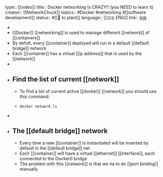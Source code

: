 type:: [[video]] 
title:: Docker networking is CRAZY!! (you NEED to learn it)
creator:: [[NetworkChuck]]
topics:: #Docker #networking #[[software development]] 
status:: #[[🌿 to plant]]
language:: [[🇬🇧 ENG]]
link:: [link](https://youtu.be/bKFMS5C4CG0)

-
- [[Docker]] [[networking]] is used to manage different [[network]] of [[containers]]
- By defult, every [[container]] deployed will run in a default [[default bridge]] network
- Each [[container]] has a virtual [[ip address]] that is used by the [[network]]
-
- ## Find the list of current [[network]]
	- To find a list of current active [[docker]] [[network]] you should use this command:
	- ```Terminal
	  docker network ls
	  ```
-
- ## The [[default bridge]] network
	- Every time a new [[container]] is instantiated will be inserted by default in the [[default bridge]] net
	- Each [[container]] will have a virtual [[ethernet]] [[interface]], each connected to the Docker0 bridge
	- The problem with this [[network]] is that we ha to do [[port binding]] manually